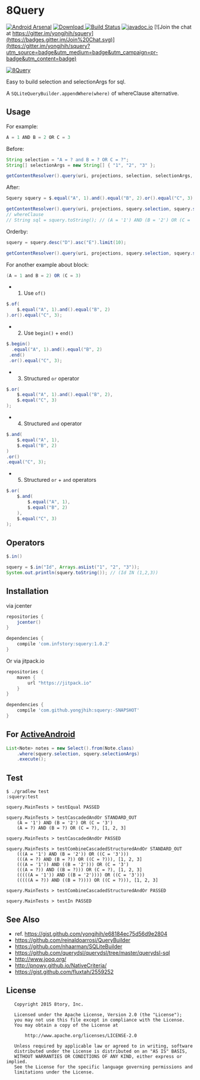 # 8Query

[![Android Arsenal](https://img.shields.io/badge/Android%20Arsenal-8Query-brightgreen.svg?style=flat)](http://android-arsenal.com/details/1/1846)
[![Download](https://api.bintray.com/packages/yongjhih/maven/squery/images/download.svg) ](https://bintray.com/yongjhih/maven/squery/_latestVersion)
[![Build Status](https://travis-ci.org/yongjhih/squery.svg)](https://travis-ci.org/yongjhih/squery)
[![javadoc.io](https://javadocio-badges.herokuapp.com/com.infstory/squery/badge.svg)](http://www.javadoc.io/doc/com.infstory/squery/)
[![Join the chat at https://gitter.im/yongjhih/squery](https://badges.gitter.im/Join%20Chat.svg)](https://gitter.im/yongjhih/squery?utm_source=badge&utm_medium=badge&utm_campaign=pr-badge&utm_content=badge)

[![8Query](art/8Query.png)](art/8Query.png)

Easy to build selection and selectionArgs for sql.

A `SQLiteQueryBuilder.appendWhere(where)` of whereClause alternative.

## Usage

For example:

```java
A = 1 AND B = 2 OR C = 3
```

Before:

```java
String selection = "A = ? and B = ? OR C = ?";
String[] selectionArgs = new String[] { "1", "2", "3" };

getContentResolver().query(uri, projections, selection, selectionArgs, sortOrder);
```

After:

```java
Squery squery = $.equal("A", 1).and().equal("B", 2).or().equal("C", 3);

getContentResolver().query(uri, projections, squery.selection, squery.selectionArgs, sortOrder);
// whereClause
// String sql = squery.toString(); // (A = '1') AND (B = '2') OR (C = '3')
```

Orderby:

```java
squery = squery.desc("D").asc("E").limit(10);

getContentResolver().query(uri, projections, squery.selection, squery.selectionArgs, squery.orderBy);
```

For another example about block:

```java
(A = 1 and B = 2) OR (C = 3)
```

* 1. Use `of()`

```java
$.of(
    $.equal("A", 1).and().equal("B", 2)
).or().equal("C", 3);
```

* 2. Use `begin()` + `end()`

```java
$.begin()
  .equal("A", 1).and().equal("B", 2)
 .end()
 .or().equal("C", 3);
```

* 3. Structured `or` operator

```java
$.or(
    $.equal("A", 1).and().equal("B", 2),
    $.equal("C", 3)
);
```

* 4. Structured `and` operator

```java
$.and(
    $.equal("A", 1),
    $.equal("B", 2)
)
.or()
.equal("C", 3);
```

* 5. Structured `or` + `and` operators

```java
$.or(
    $.and(
        $.equal("A", 1),
        $.equal("B", 2)
    ),
    $.equal("C", 3)
);
```

## Operators

```java
$.in()
```

```java
squery = $.in("Id", Arrays.asList("1", "2", "3"));
System.out.println(squery.toString()); // (Id IN (1,2,3))
```

## Installation

via jcenter

```gradle
repositories {
    jcenter()
}

dependencies {
    compile 'com.infstory:squery:1.0.2'
}
```

Or via jitpack.io

```gradle
repositories {
    maven {
        url "https://jitpack.io"
    }
}

dependencies {
    compile 'com.github.yongjhih:squery:-SNAPSHOT'
}
```

## For [ActiveAndroid](https://github.com/pardom/ActiveAndroid)

```java
List<Note> notes = new Select().from(Note.class)
    .where(squery.selection, squery.selectionArgs)
    .execute();
```

## Test

```
$ ./gradlew test
:squery:test

squery.MainTests > testEqual PASSED

squery.MainTests > testCascadedAndOr STANDARD_OUT
    (A = '1') AND (B = '2') OR (C = '3')
    (A = ?) AND (B = ?) OR (C = ?), [1, 2, 3]

squery.MainTests > testCascadedAndOr PASSED

squery.MainTests > testCombineCascadedStructuredAndOr STANDARD_OUT
    (((A = '1') AND (B = '2')) OR ((C = '3')))
    (((A = ?) AND (B = ?)) OR ((C = ?))), [1, 2, 3]
    (((A = '1')) AND ((B = '2'))) OR (C = '3')
    (((A = ?)) AND ((B = ?))) OR (C = ?), [1, 2, 3]
    (((((A = '1')) AND ((B = '2')))) OR ((C = '3')))
    (((((A = ?)) AND ((B = ?)))) OR ((C = ?))), [1, 2, 3]

squery.MainTests > testCombineCascadedStructuredAndOr PASSED

squery.MainTests > testIn PASSED
```

## See Also

* ref. https://gist.github.com/yongjhih/e68184ec75d56d9e2804
* https://github.com/reinaldoarrosi/QueryBuilder
* https://github.com/nhaarman/SQLiteBuilder
* https://github.com/querydsl/querydsl/tree/master/querydsl-sql
* http://www.jooq.org/
* http://pnowy.github.io/NativeCriteria/
* https://gist.github.com/fluxtah/2559252

## License

```
   Copyright 2015 8tory, Inc.

   Licensed under the Apache License, Version 2.0 (the "License");
   you may not use this file except in compliance with the License.
   You may obtain a copy of the License at

       http://www.apache.org/licenses/LICENSE-2.0

   Unless required by applicable law or agreed to in writing, software
   distributed under the License is distributed on an "AS IS" BASIS,
   WITHOUT WARRANTIES OR CONDITIONS OF ANY KIND, either express or implied.
   See the License for the specific language governing permissions and
   limitations under the License.
```
